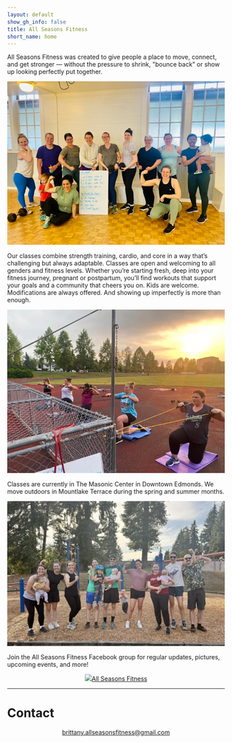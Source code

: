 ```yaml
---
layout: default
show_gh_info: false
title: All Seasons Fitness
short_name: home
---
```


All Seasons Fitness was created to give people a place to move, connect, and get stronger — without the pressure to shrink, "bounce back" or show up looking perfectly put together.

<img class="img-responsive asf-img" src="assets/images/group1.png">

Our classes combine strength training, cardio, and core in a way that’s challenging but always adaptable. Classes are open and welcoming to all genders and fitness levels. Whether you’re starting fresh, deep into your fitness journey, pregnant or postpartum, you’ll find workouts that support your goals and a community that cheers you on. Kids are welcome. Modifications are always offered. And showing up imperfectly is more than enough.

<img class="img-responsive asf-img" src="assets/images/latpull.png">

Classes are currently in The Masonic Center in Downtown Edmonds. We move outdoors in Mountlake Terrace during the spring and summer months.

<img class="img-responsive asf-img" src="assets/images/dads.jpg">

Join the All Seasons Fitness Facebook group for regular updates, pictures, upcoming events, and more!

<div style="text-align: center;"><a href="https://www.facebook.com/groups/721088668952518/?ref=share&mibextid=NSMWBT" class="btn section-btn" target="_blank" rel="noopener noreferrer"><img src="assets/images/facebook_black.png"/>All Seasons Fitness</a></div>

* * *

# Contact

<div style="text-align:center"><a href="mailto:brittany.allseasonsfitness@gmail.com">brittany.allseasonsfitness@gmail.com</a></div>
<br>

<!-- ![Octocat](https://github.githubassets.com/images/icons/emoji/octocat.png) -->
